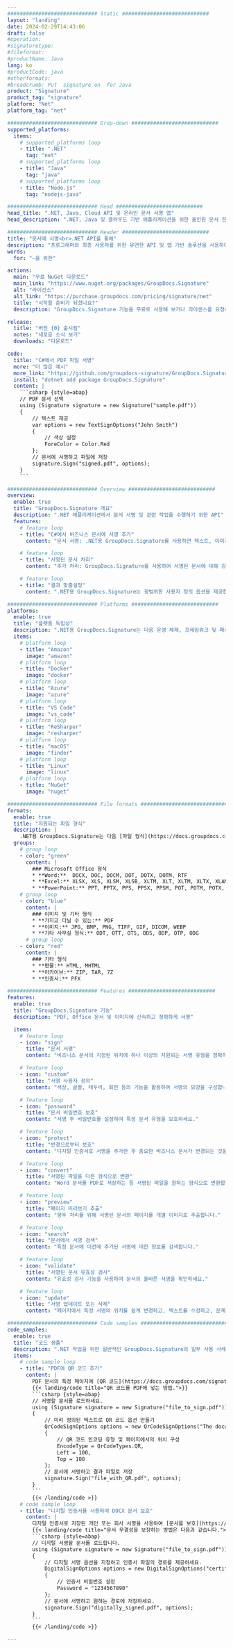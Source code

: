 ```yaml
---
############################# Static ############################
layout: "landing"
date: 2024-02-29T14:43:06
draft: false
#operation: 
#signaturetype: 
#fileformat: 
#productName: Java
lang: ko
#productCode: java
#otherformats: 
#breadcrumb: Put  signature on  for Java
product: "Signature"
product_tag: "signature"
platform: "Net"
platform_tag: "net"

############################# Drop-down ############################
supported_platforms:
  items:
    # supported_platforms loop
    - title: ".NET"
      tag: "net"
    # supported_platforms loop
    - title: "Java"
      tag: "java"
    # supported_platforms loop
    - title: "Node.js"
      tag: "nodejs-java"

############################# Head ############################
head_title: ".NET, Java, Cloud API 및 온라인 문서 서명 앱"
head_description: ".NET, Java 및 클라우드 기반 애플리케이션을 위한 올인원 문서 전자 서명 솔루션을 받으세요. 간단한 드래그 앤 드롭 기능을 사용하여 일반적인 문서 형식에 온라인으로 서명"

############################# Header ############################
title: "문서에 서명<br>.NET API를 통해"
description: "프로그래머와 최종 사용자를 위한 유연한 API 및 앱 기반 솔루션을 사용하여 모든 플랫폼에서 디지털 문서 및 이미지에 서명하십시오."
words:
  for: "~을 위한"

actions:
  main: "무료 NuGet 다운로드"
  main_link: "https://www.nuget.org/packages/GroupDocs.Signature"
  alt: "라이선스"
  alt_link: "https://purchase.groupdocs.com/pricing/signature/net"
  title: "시작할 준비가 되셨나요?"
  description: "GroupDocs.Signature 기능을 무료로 사용해 보거나 라이센스를 요청하세요"

release:
  title: "버전 {0} 출시됨"
  notes: "새로운 소식 보기"
  downloads: "다운로드"

code:
  title: "C#에서 PDF 파일 서명"
  more: "더 많은 예시"
  more_link: "https://github.com/groupdocs-signature/GroupDocs.Signature-for-.NET"
  install: "dotnet add package GroupDocs.Signature"
  content: |
    ```csharp {style=abap}   
    // PDF 문서 선택
    using (Signature signature = new Signature("sample.pdf"))
    {
        // 텍스트 제공
        var options = new TextSignOptions("John Smith")
        {
            // 색상 설정
            ForeColor = Color.Red
        };
        // 문서에 서명하고 파일에 저장
        signature.Sign("signed.pdf", options);
    }
    ```

############################# Overview ############################
overview:
  enable: true
  title: "GroupDocs.Signature 개요"
  description: ".NET 애플리케이션에서 문서 서명 및 관련 작업을 수행하기 위한 API"
  features:
    # feature loop
    - title: "C#에서 비즈니스 문서에 서명 추가"
      content: "문서 서명: .NET용 GroupDocs.Signature를 사용하면 텍스트, 이미지, 바코드, 디지털 인증서 등 다양한 유형의 서명을 PDF 및 Office 문서에 추가할 수 있습니다. 이 API를 사용하면 숨겨진 메타데이터를 포함하여 거의 모든 데이터 유형으로 문서에 서명할 수 있습니다."

    # feature loop
    - title: "서명된 문서 처리"
      content: "추가 처리: GroupDocs.Signature를 사용하여 서명된 문서에 대해 강력한 작업을 수행할 수 있습니다. 여기에는 비즈니스 문서 내의 기존 서명을 검색하고 특정 기준을 사용하여 이를 확인하는 것이 포함됩니다. 또한 이 .NET API를 통해 문서 정보 및 미리보기 페이지를 검색할 수 있습니다."

    # feature loop
    - title: "결과 맞춤설정"
      content: ".NET용 GroupDocs.Signature는 광범위한 사용자 정의 옵션을 제공합니다. 문서 페이지의 어느 위치에나 서명을 정확하게 배치하고 다양한 설정을 사용하여 서명 모양을 조정할 수 있습니다. 또한 이 API는 처리된 문서를 다양한 지원 형식으로 저장할 수 있도록 지원합니다."

############################# Platforms ############################
platforms:
  enable: true
  title: "플랫폼 독립성"
  description: ".NET용 GroupDocs.Signature는 다음 운영 체제, 프레임워크 및 패키지 관리자를 지원합니다."
  items:
    # platform loop
    - title: "Amazon"
      image: "amazon"
    # platform loop
    - title: "Docker"
      image: "docker"
    # platform loop
    - title: "Azure"
      image: "azure"
    # platform loop
    - title: "VS Code"
      image: "vs_code"
    # platform loop
    - title: "ReSharper"
      image: "resharper"
    # platform loop
    - title: "macOS"
      image: "finder"
    # platform loop
    - title: "Linux"
      image: "linux"
    # platform loop
    - title: "NuGet"
      image: "nuget"

############################# File formats ############################
formats:
  enable: true
  title: "지원되는 파일 형식"
  description: |
    .NET용 GroupDocs.Signature는 다음 [파일 형식](https://docs.groupdocs.com/signature/net/supported-document-formats/)을 사용한 작업을 지원합니다.
  groups:
    # group loop
    - color: "green"
      content: |
        ### Microsoft Office 형식
        * **Word:**  DOCX, DOC, DOCM, DOT, DOTX, DOTM, RTF
        * **Excel:** XLSX, XLS, XLSM, XLSB, XLTM, XLT, XLTM, XLTX, XLAM, SXC, SpreadsheetML
        * **PowerPoint:** PPT, PPTX, PPS, PPSX, PPSM, POT, POTM, POTX, PPTM
    # group loop
    - color: "blue"
      content: |
        ### 이미지 및 기타 형식
        * **가지고 다닐 수 있는:** PDF
        * **이미지:** JPG, BMP, PNG, TIFF, GIF, DICOM, WEBP
        * **기타 사무실 형식:** ODT, OTT, OTS, ODS, ODP, OTP, ODG
      # group loop
    - color: "red"
      content: |
        ### 기타 형식
        * **편물:** HTML, MHTML
        * **아카이브:** ZIP, TAR, 7Z
        * **인증서:** PFX

############################# Features ############################
features:
  enable: true
  title: "GroupDocs.Signature 기능"
  description: "PDF, Office 문서 및 이미지에 신속하고 정확하게 서명"

  items:
    # feature loop
    - icon: "sign"
      title: "문서 서명"
      content: "비즈니스 문서의 지정된 위치에 하나 이상의 지원되는 서명 유형을 정확하게 추가하세요."

    # feature loop
    - icon: "custom"
      title: "서명 사용자 정의"
      content: "색상, 글꼴, 테두리, 회전 등의 기능을 활용하여 서명의 모양을 구성합니다."

    # feature loop
    - icon: "password"
      title: "문서 비밀번호 보호"
      content: "서명 후 비밀번호를 설정하여 특정 문서 유형을 보호하세요."

    # feature loop
    - icon: "protect"
      title: "변경으로부터 보호"
      content: "디지털 인증서로 서명을 추가한 후 중요한 비즈니스 문서가 변경되는 것을 방지하세요."

    # feature loop
    - icon: "convert"
      title: "서명된 파일을 다른 형식으로 변환"
      content: "Word 문서를 PDF로 저장하는 등 서명된 파일을 원하는 형식으로 변환합니다."

    # feature loop
    - icon: "preview"
      title: "페이지 미리보기 추출"
      content: "향후 처리를 위해 서명된 문서의 페이지를 개별 이미지로 추출합니다."

    # feature loop
    - icon: "search"
      title: "문서에서 서명 검색"
      content: "특정 문서에 이전에 추가된 서명에 대한 정보를 검색합니다."

    # feature loop
    - icon: "validate"
      title: "서명된 문서 유효성 검사"
      content: "유효성 검사 기능을 사용하여 문서의 올바른 서명을 확인하세요."

    # feature loop
    - icon: "update"
      title: "서명 업데이트 또는 삭제"
      content: "페이지에서 특정 서명의 위치를 ​​쉽게 변경하고, 텍스트를 수정하고, 문제 없이 삭제할 수 있습니다."

############################# Code samples ############################
code_samples:
  enable: true
  title: "코드 샘플"
  description: ".NET 작업을 위한 일반적인 GroupDocs.Signature의 일부 사용 사례"
  items:
    # code sample loop
    - title: "PDF에 QR 코드 추가"
      content: |
        PDF 문서의 특정 페이지에 [QR 코드](https://docs.groupdocs.com/signature/net/esign-document-with-qr-code-signature/)를 추가하면 비즈니스 프로세스를 향상할 수 있습니다. 다음은 GroupDocs.Signature를 사용하여 QR 코드를 추가하는 방법의 예입니다.
        {{< landing/code title="QR 코드를 PDF에 넣는 방법.">}}
        ```csharp {style=abap}
        // 서명할 문서를 로드하세요.
        using (Signature signature = new Signature("file_to_sign.pdf"))
        {
            // 미리 정의된 텍스트로 QR 코드 옵션 만들기
            QrCodeSignOptions options = new QrCodeSignOptions("The document is approved by John Smith")
            {
                // QR 코드 인코딩 유형 및 페이지에서의 위치 구성
                EncodeType = QrCodeTypes.QR,
                Left = 100,
                Top = 100
            };
            // 문서에 서명하고 결과 파일로 저장
            signature.Sign("file_with_QR.pdf", options);
        }
        ```
        {{< /landing/code >}}
    # code sample loop
    - title: "디지털 인증서를 사용하여 DOCX 문서 보호"
      content: |
        디지털 인증서로 저장된 개인 또는 회사 서명을 사용하여 [문서를 보호](https://docs.groupdocs.com/signature/net/esign-document-with-digital-signature/)할 수 있습니다. 이러한 보호된 문서는 서명을 무효화하지 않고는 수정할 수 없습니다.
        {{< landing/code title="문서 무결성을 보장하는 방법은 다음과 같습니다.">}}
        ```csharp {style=abap}   
        // 디지털 서명할 문서를 로드합니다.
        using (Signature signature = new Signature("file_to_sign.pdf"))
        {
            // 디지털 서명 옵션을 지정하고 인증서 파일의 경로를 제공하세요.
            DigitalSignOptions options = new DigitalSignOptions("certificate.pfx")
            {
                // 인증서 비밀번호 설정
                Password = "1234567890"
            };
            // 문서에 서명하고 원하는 경로에 저장하세요.
            signature.Sign("digitally_signed.pdf", options);
        }
        ```
        {{< /landing/code >}}

---
```

